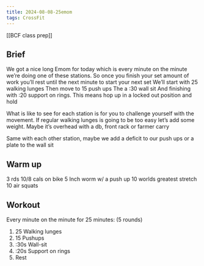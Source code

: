 ```yaml
---
title: 2024-08-08-25emom
tags: CrossFit
---
```


[[BCF class prep]]

## Brief 

We got a nice long Emom for today which is every minute on the minute we’re doing one of these stations. So once you finish your set amount of work you’ll rest until the next minute to start your next set 
We’ll start with 25 walking lunges
Then move to 15 push ups
The a :30 wall sit
And finishing with :20 support on rings. This means hop up in a locked out position and hold

What is like to see for each station is for you to challenge yourself with the movement. If regular walking lunges is going to be too easy let’s add some weight. Maybe it’s overhead with a db, front rack or farmer carry

Same with each other station, maybe we add a deficit to our push ups or a plate to the wall sit 

## Warm up

3 rds
10/8 cals on bike
5 Inch worm w/ a push up
10 worlds greatest stretch
10 air squats

## Workout

Every minute on the minute for 25 minutes: (5 rounds)
1. 25 Walking lunges
2. 15 Pushups
3. :30s Wall-sit
4. :20s Support on rings
5. Rest